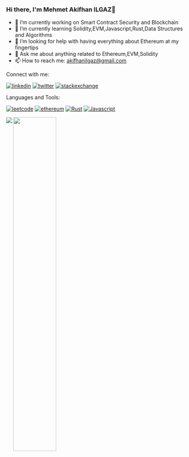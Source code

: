 ### Hi there, I'm Mehmet Akifhan ILGAZ👋


- 🔭 I’m currently working on Smart Contract Security and Blockchain
- 🌱 I’m currently learning Solidity,EVM,Javascript,Rust,Data Structures and Algorithms
- 🤔 I’m looking for help with having everything about Ethereum at my fingertips
- 💬 Ask me about anything related to Ethereum,EVM,Solidity
- 📫 How to reach me: akifhanilgaz@gmail.com

Connect with me:

[![linkedin](https://img.shields.io/badge/LinkedIn-0077B5?style=for-the-badge&logo=linkedin&logoColor=white)](https://www.linkedin.com/in/mehmetakifhanilgaz/)
[![twitter](https://img.shields.io/badge/Twitter-1DA1F2?style=for-the-badge&logo=twitter&logoColor=white)](https://twitter.com/AkifhanIlgaz)
[![stackexchange](https://img.shields.io/badge/StackExchange-%23ffffff.svg?&style=for-the-badge&logo=StackExchange&logoColor=white)](https://ethereum.stackexchange.com/users/100568/mehmet-akifhan-ilgaz)

Languages and Tools:

[![leetcode](https://img.shields.io/badge/-LeetCode-FFA116?style=for-the-badge&logo=LeetCode&logoColor=black)](https://leetcode.com/AkifhanIlgaz/)
[![ethereum](https://img.shields.io/badge/Ethereum-3C3C3D?style=for-the-badge&logo=Ethereum&logoColor=white)](https://ethereum.org/en/)
[![Rust](https://img.shields.io/badge/Rust-000000?style=for-the-badge&logo=rust&logoColor=white)](https://www.rust-lang.org)
[![Javascript](https://img.shields.io/badge/JavaScript-323330?style=for-the-badge&logo=javascript&logoColor=F7DF1E)](https://javascript.info)



<p>
 <img align="left" src="https://github-readme-stats.vercel.app/api?username=AkifhanIlgaz&show_icons=true&theme=algolia"/>
 <img align="left" width="48%" src="https://streak-stats.demolab.com/?user=AkifhanIlgaz&theme=algolia" /> 
</p>




